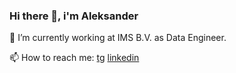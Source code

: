 ### Hi there 👋, i'm Aleksander

🔭 I’m currently working at IMS B.V. as Data Engineer.

📫 How to reach me: [tg](https://t.me/atsinam) [linkedin](www.linkedin.com/in/atsinam/)


<!--
**sandro-tsin/sandro-tsin** is a ✨ _special_ ✨ repository because its `README.md` (this file) appears on your GitHub profile.

Here are some ideas to get you started:

- 
- 🌱 I’m currently learning ...
- 👯 I’m looking to collaborate on ...
- 🤔 I’m looking for help with ...
- 💬 Ask me about ...
- 📫 How to reach me: ...
- 😄 Pronouns: ...
- ⚡ Fun fact: ...
-->
